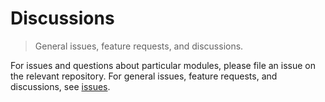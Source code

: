 Discussions
===
> General issues, feature requests, and discussions.

For issues and questions about particular modules, please file an issue on the relevant repository. For general issues, feature requests, and discussions, see [issues][issues].



[issues]: https://github.com/datasets-io/discussions/issues
